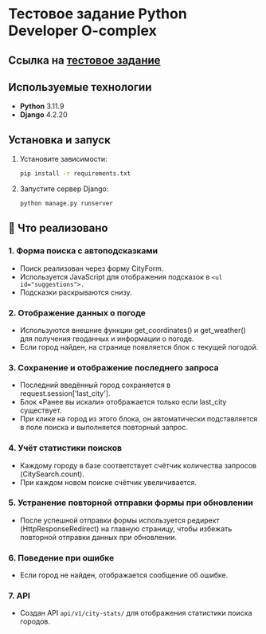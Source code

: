 # Тестовое задание Python Developer O-complex

## Ссылка на [тестовое задание](https://o-complex.notion.site/Python-Developer-d8c1a8a27f48457ea6cc63624909e1f5)

## Используемые технологии
- **Python** 3.11.9
- **Django** 4.2.20

## Установка и запуск

1. Установите зависимости:
   ```bash
   pip install -r requirements.txt
   ```

2. Запустите сервер Django:
   ```bash
   python manage.py runserver
   ```
   
## 🔧 Что реализовано

### 1. Форма поиска с автоподсказками
- Поиск реализован через форму CityForm.
- Используется JavaScript для отображения подсказок в ```<ul id="suggestions">.```
- Подсказки раскрываются снизу.

### 2. Отображение данных о погоде
- Используются внешние функции get_coordinates() и get_weather() для получения геоданных и информации о погоде.
- Если город найден, на странице появляется блок с текущей погодой.

### 3. Сохранение и отображение последнего запроса
- Последний введённый город сохраняется в request.session['last_city'].
- Блок «Ранее вы искали» отображается только если last_city существует.
- При клике на город из этого блока, он автоматически подставляется в поле поиска и выполняется повторный запрос.

### 4. Учёт статистики поисков
- Каждому городу в базе соответствует счётчик количества запросов (CitySearch.count).
- При каждом новом поиске счётчик увеличивается.

### 5. Устранение повторной отправки формы при обновлении
- После успешной отправки формы используется редирект (HttpResponseRedirect) на главную страницу, чтобы избежать повторной отправки данных при обновлении.

### 6. Поведение при ошибке
- Если город не найден, отображается сообщение об ошибке.

### 7. API
- Создан API ```api/v1/city-stats/``` для отображения статистики поиска городов.



